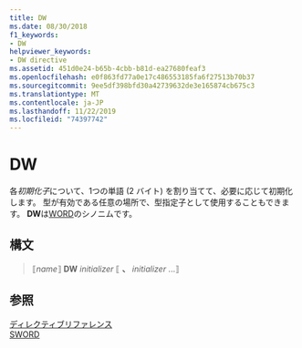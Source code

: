 ```yaml
---
title: DW
ms.date: 08/30/2018
f1_keywords:
- DW
helpviewer_keywords:
- DW directive
ms.assetid: 451d0e24-b65b-4cbb-b81d-ea27680feaf3
ms.openlocfilehash: e0f863fd77a0e17c486553185fa6f27513b70b37
ms.sourcegitcommit: 9ee5df398bfd30a42739632de3e165874cb675c3
ms.translationtype: MT
ms.contentlocale: ja-JP
ms.lasthandoff: 11/22/2019
ms.locfileid: "74397742"
---
```

# <a name="dw"></a>DW

各*初期化子*について、1つの単語 (2 バイト) を割り当てて、必要に応じて初期化します。 型が有効である任意の場所で、型指定子として使用することもできます。 **DW**は[WORD](../../assembler/masm/word.md)のシノニムです。

## <a name="syntax"></a>構文

> ⟦*name*⟧ **DW** *initializer* ⟦ __、__ *initializer* ...⟧

## <a name="see-also"></a>参照

[ディレクティブリファレンス](../../assembler/masm/directives-reference.md)\
[SWORD](../../assembler/masm/sword.md)
